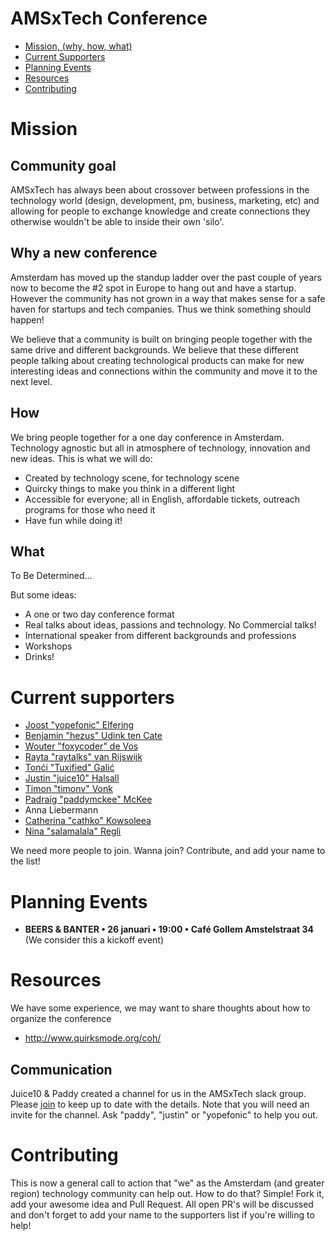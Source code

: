 AMSxTech Conference
===================

- [Mission, (why, how, what)](#mission)
- [Current Supporters](#current-supporters)
- [Planning Events](#planning-events)
- [Resources](#resources)
- [Contributing](#contributing)

Mission
=======

## Community goal

AMSxTech has always been about crossover between professions in the technology world (design, development, pm, business, marketing, etc) and allowing for people to exchange knowledge and create connections they otherwise wouldn't be able to inside their own 'silo'.

## Why a new conference

Amsterdam has moved up the standup ladder over the past couple of years now to become the #2 spot in Europe to hang out and have a startup. However the community has not grown in a way that makes sense for a safe haven for startups and tech companies. Thus we think something should happen!

We believe that a community is built on bringing people together with the same drive and different backgrounds. We believe that these different people talking about creating technological products can make for new interesting ideas and connections within the community and move it to the next level.

## How

We bring people together for a one day conference in Amsterdam. Technology agnostic but all in atmosphere of technology, innovation and new ideas. This is what we will do:
 - Created by technology scene, for technology scene
 - Quircky things to make you think in a different light
 - Accessible for everyone; all in English, affordable tickets, outreach programs for those who need it
 - Have fun while doing it!
 
## What

To Be Determined...

But some ideas:
 - A one or two day conference format
 - Real talks about ideas, passions and technology. No Commercial talks!
 - International speaker from different backgrounds and professions
 - Workshops
 - Drinks!

Current supporters
==================

 - [Joost "yopefonic" Elfering](https://github.com/yopefonic)
 - [Benjamin "hezus" Udink ten Cate](https://github.com/hezus)
 - [Wouter "foxycoder" de Vos](https://github.com/foxycoder)
 - [Rayta "raytalks" van Rijswijk](https://github.com/raytalks)
 - [Tonći "Tuxified" Galić](https://github.com/tuxified) 
 - [Justin "juice10" Halsall](https://github.com/juice10)
 - [Timon "timonv" Vonk](https://github.com/timonv)
 - [Padraig "paddymckee" McKee](https://github.com/paddymckee)
 - Anna Liebermann
 - [Catherina "cathko" Kowsoleea](https://github.com/cathko)
 - [Nina "salamalala" Regli](https://github.com/salamalala)
 
We need more people to join. Wanna join? Contribute, and add your name to the list!

Planning Events
===============

 - **BEERS & BANTER • 26 januari • 19:00 • Café Gollem Amstelstraat 34** (We consider this a kickoff event)

Resources
=========

We have some experience, we may want to share thoughts about how to organize the conference

 - http://www.quirksmode.org/coh/
 
## Communication

Juice10 & Paddy created a channel for us in the AMSxTech slack group. Please [join](http://amsxtech.com/) to keep up to date with the details. Note that you will need an invite for the channel. Ask "paddy", "justin" or "yopefonic" to help you out.

Contributing
============

This is now a general call to action that "we" as the Amsterdam (and greater region) technology community can help out. How to do that? Simple! Fork it, add your awesome idea and Pull Request. All open PR's will be discussed and don't forget to add your name to the supporters list if you're willing to help!
